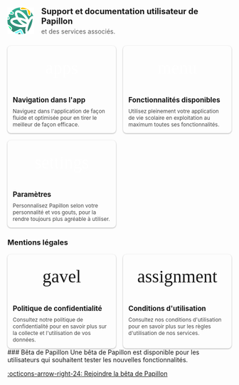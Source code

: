 
<div class="head_container">
  <img
    src="assets/beta.png"
    class="logo_main"
  />
  <div class="head_title">
    <p class="head_title_1">
      Support et documentation utilisateur de Papillon
    </p>
    <p class="head_title_2">
      et des services associés.
    </p>
  </div>
</div>

<div class="cards">
  <a href="navigation" class="card">
    <span class="material-symbols-outlined">
      apps
    </span>
    <h3>Navigation dans l'app</h3>
    <p>
      Naviguez dans l'application de façon fluide et optimisée pour en tirer le meilleur de façon efficace.
    </p>
  </a>
  <a href="fonctionnalites" class="card">
    <span class="material-symbols-outlined">
      menu
    </span>
    <h3>Fonctionnalités disponibles</h3>
    <p>
      Utilisez pleinement votre application de vie scolaire en exploitation au maximum toutes ses fonctionnalités.
    </p>
  </a>
  <a href="parametres" class="card">
    <span class="material-symbols-outlined">
      settings
    </span>
    <h3>Paramètres</h3>
    <p>
      Personnalisez Papillon selon votre personnalité et vos gouts, pour la rendre toujours plus agréable à utiliser.
    </p>
  </a>
</div>

### Mentions légales

<div class="cards">
  <a href="documents/privacy-policy" class="card card_secondary">
    <span class="material-symbols-outlined">
      gavel
    </span>
    <h3>Politique de confidentialité</h3>
    <p>
      Consultez notre politique de confidentialité pour en savoir plus sur la collecte et l'utilisation de vos données.
    </p>
  </a>
  <a href="documents/terms-of-service" class="card card_secondary">
    <span class="material-symbols-outlined">
      assignment
    </span>
    <h3>Conditions d'utilisation</h3>
    <p>
      Consultez nos conditions d'utilisation pour en savoir plus sur les règles d'utilisation de nos services.
    </p>
  </a>
</div>
### Bêta de Papillon
Une bêta de Papillon est disponible pour les utilisateurs qui souhaitent tester les nouvelles fonctionnalités.

[:octicons-arrow-right-24: Rejoindre la bêta de Papillon](beta/beta.md)

<style>
  @import url('https://fonts.googleapis.com/css2?family=Material+Symbols+Outlined');

  .material-symbols-outlined {
    font-family: 'Material Symbols Outlined';
    font-weight: normal;
    font-style: normal;
    font-size: 24px;  /* Preferred icon size */
    display: inline-block;
    line-height: 1;
    text-transform: none;
    letter-spacing: normal;
    word-wrap: normal;
    white-space: nowrap;
    direction: ltr;
  }

  #_1 {
    display: none;
  }
  .head_container {
    display: flex;
    align-items: center;
    justify-content: flex-start;
    gap: 16px;
    margin-bottom: 24px;
  }
  .logo_main {
    width: 60px;
    height: 60px;
  }
  .head_title {
    display: flex;
    flex-direction: column;
    gap: 4px;
  }
  .head_title_1 {
    margin: 0;
    font-size: 1.3em;
    line-height: 1.2;
    font-weight: bold;
  }

  .head_title_2 {
    margin: 0;
    font-size: 1em;
    line-height: 1.2;
    opacity: 0.7;
  }

  .cards {
    display: grid;
    grid-template-columns: repeat(auto-fill, minmax(200px, 1fr));
    gap: 16px;
  }

  .card {
    display: flex;
    flex-direction: column;
    gap: 0px;
    padding: 0px;
    border-radius: 8px;

    background-color: var(--md-admonition-bg-color);
    border: 1px solid var(--md-default-fg-color--lighter);

    text-decoration: none;
    color: var(--md-default-fg-color);

    overflow: hidden;

    box-shadow: 0px 1px 3px #00000055;
  }

  .card:hover {
    box-shadow: 0px 2px 6px #00000055;
    transform: translateY(-2px);
  }

  .card * {
    margin: 0;
    padding: 0;
    text-decoration: none;
    color: var(--md-default-fg-color);
  }

  .card .material-symbols-outlined {
    padding: 10px;
    background-color: var(--md-primary-fg-color);

    height: 80px;

    display: flex;
    align-items: center;
    justify-content: center;

    color: #fff;
    font-size: 40px;
  }

  .card_secondary .material-symbols-outlined {
    background-color: var(--md-default-fg-color--lightest);
    color: var(--md-admonition-fg-color);
  }

  .card h3 {
    font-size: 1.1em;
    font-weight: bold;
    text-align: left;
    margin: 12px 12px;
    padding: 0;
    margin-bottom: 8px;
  }

  .card p {
    font-size: 0.85em;
    opacity: 0.8;
    text-align: left;
    margin: 0 12px;
    padding: 0;
    margin-bottom: 12px;
  }
</style>